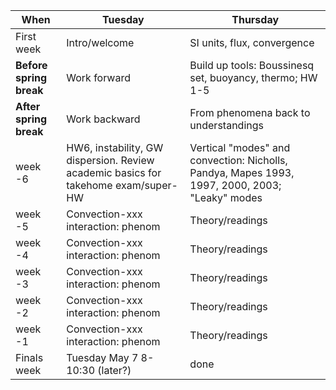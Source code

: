 | When | Tuesday  | Thursday  |
|---|------------- | ------------- |
| First week| Intro/welcome | SI units, flux, convergence  |
| **Before spring break** | Work forward | Build up tools: Boussinesq set, buoyancy, thermo; HW 1-5  |
| **After spring break** | Work backward | From phenomena back to understandings |
| week -6 | HW6, instability, GW dispersion. Review academic basics for takehome exam/super-HW | Vertical "modes" and convection: Nicholls, Pandya, Mapes 1993, 1997, 2000, 2003; "Leaky" modes | 
| week -5 | Convection-xxx interaction: phenom | Theory/readings | 
| week -4 | Convection-xxx interaction: phenom | Theory/readings | 
| week -3 | Convection-xxx interaction: phenom | Theory/readings | 
| week -2 | Convection-xxx interaction: phenom | Theory/readings | 
| week -1 | Convection-xxx interaction: phenom | Theory/readings | 
| Finals week| Tuesday May 7 8-10:30 (later?) |done|
